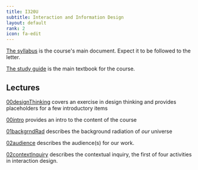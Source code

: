 ```yaml
---
title: I320U
subtitle: Interaction and Information Design
layout: default
rank: 2
icon: fa-edit
---
```



[The syllabus](/infointeractdsgn/syllabus.pdf) is the course's main document. Expect it to be followed to the letter.

[The study guide](/infointeractdsgn/studyGuide.pdf) is the main textbook for the course.

## Lectures

[00designThinking](/infointeractdsgn/00designThinking/index.html) covers an exercise in design thinking and provides placeholders for a few introductory items

[00intro](/infointeractdsgn/00intro/index.html) provides an intro to the content of the course

[01backgrndRad](/infointeractdsgn/01backgrndRad/index.html) describes the background radiation of *our* universe

[02audience](/infointeractdsgn/02audience/index.html) describes the audience(s) for our work.

[02contextInquiry](/infointeractdsgn/03contextInquiry/index.html) describes the contextual inquiry, the first of four activities in interaction design.
